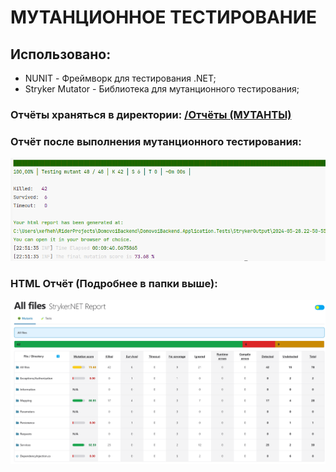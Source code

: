 # МУТАНЦИОННОЕ ТЕСТИРОВАНИЕ

## Использовано:
- NUNIT - Фреймворк для тестирования .NET;
- Stryker Mutator - Библиотека для мутанционного тестирования;

### Отчёты храняться в директории: [/Отчёты (МУТАНТЫ)](https://github.com/NikitaVologin/DomovoiBackend/tree/mutation-tests/Отчёты%20(МУТАНТЫ))

### Отчёт после выполнения мутанционного тестирования:
![](images/mutation_result.png)

### HTML Отчёт (Подробнее в папки выше):
![](images/mutation_report.png)